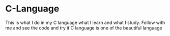 # C-Language
This is what I do in my C language what I learn and what I study. Follow with me and see the code and try it
C language is one of the beautiful language
